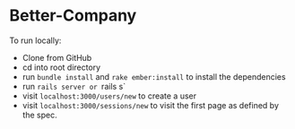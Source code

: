 # Better-Company

To run locally:

* Clone from GitHub
* cd into root directory
* run `bundle install` and `rake ember:install` to install the dependencies
* run `rails server or `rails s`
* visit `localhost:3000/users/new` to create a user
* visit `localhost:3000/sessions/new` to visit the first page as defined by the spec.